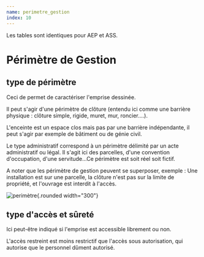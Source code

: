 ```yaml
---
name: perimetre_gestion
index: 10
---
```

Les tables sont identiques pour AEP et ASS.

# Périmètre de Gestion


## type de périmètre

Ceci de permet de caractériser l'emprise dessinée.

Il peut s'agir d'une périmètre de clôture (entendu ici comme une barrière physique : clôture simple, rigide, muret, mur, roncier....).

L'enceinte est un espace clos mais pas par une barrière indépendante, il peut s'agir par exemple de bâtiment ou de génie civil.

Le type administratif correspond à un périmètre délimité par un acte administratif ou légal. Il s'agit ici des parcelles, d'une convention d'occupation, d'une servitude...Ce périmètre est soit réel soit fictif.

A noter que les périmètre de gestion peuvent se superposer, exemple :
Une installation est sur une parcelle, la clôture n'est pas sur la limite de propriété, et l'ouvrage est interdit à l'accès.

![perimètre](/images/modele/perimetre_gestion.png){.rounded width="300"}

## type d'accès et sûreté

Ici peut-être indiqué si l'emprise est accessible librement ou non.

L'accès restreint est moins restrictif que l'accès sous autorisation, qui autorise que le personnel dûment autorisé.
